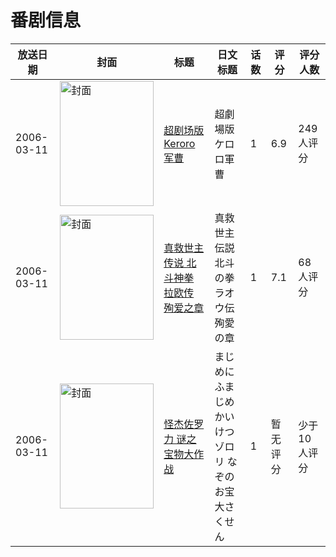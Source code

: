 # 番剧信息

|放送日期|封面|标题|日文标题|话数|评分|评分人数|
|---|---|---|---|---|---|---|
|2006-03-11|<img src="https://lain.bgm.tv/pic/cover/c/09/2c/3761_miU07.jpg" alt="封面" style="width:150px;height:200px;object-fit:cover;">|[超剧场版 Keroro军曹](https://bangumi.tv/subject/3761)|超劇場版ケロロ軍曹|1|6.9|249人评分|
|2006-03-11|<img src="https://lain.bgm.tv/pic/cover/c/00/d5/44961_jka8f.jpg" alt="封面" style="width:150px;height:200px;object-fit:cover;">|[真救世主传说 北斗神拳 拉欧传 殉爱之章](https://bangumi.tv/subject/44961)|真救世主伝説 北斗の拳 ラオウ伝 殉愛の章|1|7.1|68人评分|
|2006-03-11|<img src="https://lain.bgm.tv/pic/cover/c/db/df/83547_qm241.jpg" alt="封面" style="width:150px;height:200px;object-fit:cover;">|[怪杰佐罗力 谜之宝物大作战](https://bangumi.tv/subject/83547)|まじめにふまじめ かいけつゾロリ なぞのお宝大さくせん|1|暂无评分|少于10人评分|
